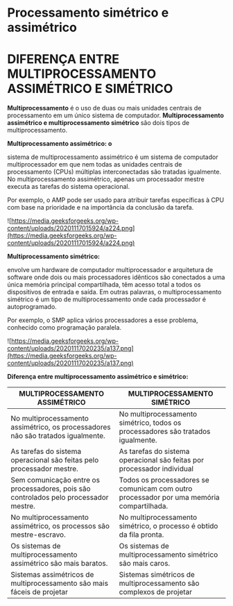 # Processamento simétrico e assimétrico

# **DIFERENÇA ENTRE MULTIPROCESSAMENTO ASSIMÉTRICO E SIMÉTRICO**

**Multiprocessamento** é o uso de duas ou mais unidades centrais de processamento em um único sistema de computador. **Multiprocessamento assimétrico e multiprocessamento simétrico** são dois tipos de multiprocessamento.

**Multiprocessamento assimétrico: o**

sistema de multiprocessamento assimétrico é um sistema de computador multiprocessador em que nem todas as unidades centrais de processamento (CPUs) múltiplas interconectadas são tratadas igualmente. No multiprocessamento assimétrico, apenas um processador mestre executa as tarefas do sistema operacional.

Por exemplo, o AMP pode ser usado para atribuir tarefas específicas à CPU com base na prioridade e na importância da conclusão da tarefa.

![https://media.geeksforgeeks.org/wp-content/uploads/20201117015924/a224.png](https://media.geeksforgeeks.org/wp-content/uploads/20201117015924/a224.png)

**Multiprocessamento simétrico:**

envolve um hardware de computador multiprocessador e arquitetura de software onde dois ou mais processadores idênticos são conectados a uma única memória principal compartilhada, têm acesso total a todos os dispositivos de entrada e saída. Em outras palavras, o multiprocessamento simétrico é um tipo de multiprocessamento onde cada processador é autoprogramado.

Por exemplo, o SMP aplica vários processadores a esse problema, conhecido como programação paralela.

![https://media.geeksforgeeks.org/wp-content/uploads/20201117020235/a137.png](https://media.geeksforgeeks.org/wp-content/uploads/20201117020235/a137.png)

**Diferença entre multiprocessamento assimétrico e simétrico:**

| MULTIPROCESSAMENTO ASSIMÉTRICO | MULTIPROCESSAMENTO SIMÉTRICO |
| --- | --- |
| No multiprocessamento assimétrico, os processadores não são tratados igualmente. | No multiprocessamento simétrico, todos os processadores são tratados igualmente. |
| As tarefas do sistema operacional são feitas pelo processador mestre. | As tarefas do sistema operacional são feitas por processador individual |
| Sem comunicação entre os processadores, pois são controlados pelo processador mestre. | Todos os processadores se comunicam com outro processador por uma memória compartilhada. |
| No multiprocessamento assimétrico, os processos são mestre-escravo. | No multiprocessamento simétrico, o processo é obtido da fila pronta. |
| Os sistemas de multiprocessamento assimétrico são mais baratos. | Os sistemas de multiprocessamento simétrico são mais caros. |
| Sistemas assimétricos de multiprocessamento são mais fáceis de projetar | Sistemas simétricos de multiprocessamento são complexos de projetar |